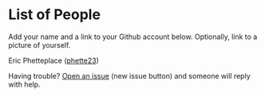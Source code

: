 # List of People

Add your name and a link to your Github account below. Optionally, link to a picture of yourself.

Eric Phetteplace ([phette23](http://github.com/phette23))

Having trouble? [Open an issue](https://github.com/phette23/Codeyear-IG-Github-Project/issues) (new issue button) and someone will reply with help.
